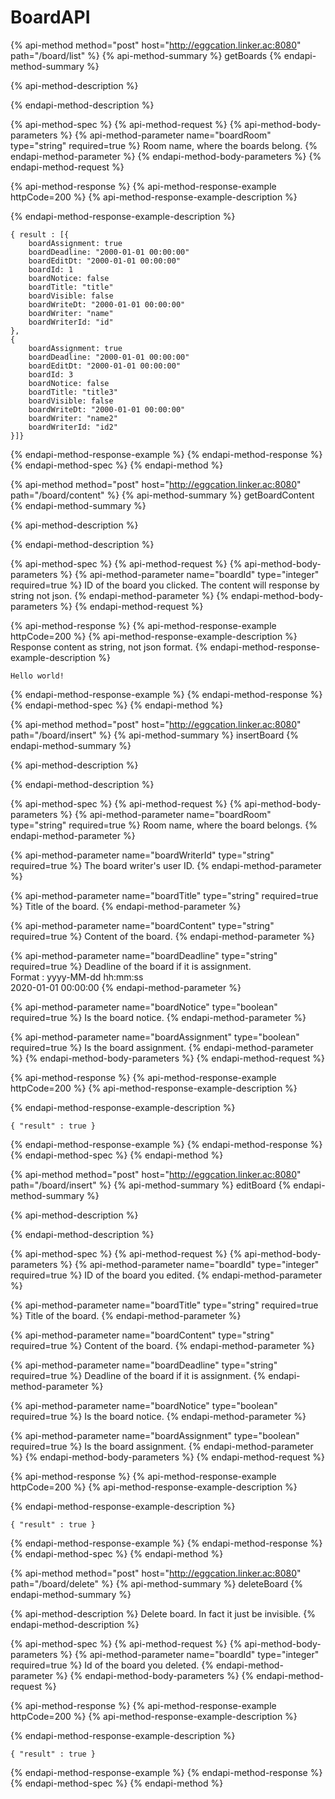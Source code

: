 # BoardAPI

{% api-method method="post" host="http://eggcation.linker.ac:8080" path="/board/list" %}
{% api-method-summary %}
getBoards
{% endapi-method-summary %}

{% api-method-description %}

{% endapi-method-description %}

{% api-method-spec %}
{% api-method-request %}
{% api-method-body-parameters %}
{% api-method-parameter name="boardRoom" type="string" required=true %}
Room name, where the boards belong.
{% endapi-method-parameter %}
{% endapi-method-body-parameters %}
{% endapi-method-request %}

{% api-method-response %}
{% api-method-response-example httpCode=200 %}
{% api-method-response-example-description %}

{% endapi-method-response-example-description %}

```text
{ result : [{
    boardAssignment: true
    boardDeadline: "2000-01-01 00:00:00"
    boardEditDt: "2000-01-01 00:00:00"
    boardId: 1
    boardNotice: false
    boardTitle: "title"
    boardVisible: false
    boardWriteDt: "2000-01-01 00:00:00"
    boardWriter: "name"
    boardWriterId: "id"
},
{
    boardAssignment: true
    boardDeadline: "2000-01-01 00:00:00"
    boardEditDt: "2000-01-01 00:00:00"
    boardId: 3
    boardNotice: false
    boardTitle: "title3"
    boardVisible: false
    boardWriteDt: "2000-01-01 00:00:00"
    boardWriter: "name2"
    boardWriterId: "id2"
}]}
```
{% endapi-method-response-example %}
{% endapi-method-response %}
{% endapi-method-spec %}
{% endapi-method %}

{% api-method method="post" host="http://eggcation.linker.ac:8080" path="/board/content" %}
{% api-method-summary %}
getBoardContent
{% endapi-method-summary %}

{% api-method-description %}

{% endapi-method-description %}

{% api-method-spec %}
{% api-method-request %}
{% api-method-body-parameters %}
{% api-method-parameter name="boardId" type="integer" required=true %}
ID of the board you clicked. The content will response by string not json.
{% endapi-method-parameter %}
{% endapi-method-body-parameters %}
{% endapi-method-request %}

{% api-method-response %}
{% api-method-response-example httpCode=200 %}
{% api-method-response-example-description %}
Response content as string, not json format.
{% endapi-method-response-example-description %}

```
Hello world!
```
{% endapi-method-response-example %}
{% endapi-method-response %}
{% endapi-method-spec %}
{% endapi-method %}

{% api-method method="post" host="http://eggcation.linker.ac:8080" path="/board/insert" %}
{% api-method-summary %}
insertBoard
{% endapi-method-summary %}

{% api-method-description %}

{% endapi-method-description %}

{% api-method-spec %}
{% api-method-request %}
{% api-method-body-parameters %}
{% api-method-parameter name="boardRoom" type="string" required=true %}
Room name, where the board belongs.
{% endapi-method-parameter %}

{% api-method-parameter name="boardWriterId" type="string" required=true %}
The board writer's user ID.
{% endapi-method-parameter %}

{% api-method-parameter name="boardTitle" type="string" required=true %}
Title of the board.
{% endapi-method-parameter %}

{% api-method-parameter name="boardContent" type="string" required=true %}
Content of the board.
{% endapi-method-parameter %}

{% api-method-parameter name="boardDeadline" type="string" required=true %}
Deadline of the board if it is assignment.  
Format : yyyy-MM-dd hh:mm:ss  
2020-01-01 00:00:00
{% endapi-method-parameter %}

{% api-method-parameter name="boardNotice" type="boolean" required=true %}
Is the board notice.
{% endapi-method-parameter %}

{% api-method-parameter name="boardAssignment" type="boolean" required=true %}
Is the board assignment.
{% endapi-method-parameter %}
{% endapi-method-body-parameters %}
{% endapi-method-request %}

{% api-method-response %}
{% api-method-response-example httpCode=200 %}
{% api-method-response-example-description %}

{% endapi-method-response-example-description %}

```text
{ "result" : true }
```
{% endapi-method-response-example %}
{% endapi-method-response %}
{% endapi-method-spec %}
{% endapi-method %}

{% api-method method="post" host="http://eggcation.linker.ac:8080" path="/board/insert" %}
{% api-method-summary %}
editBoard
{% endapi-method-summary %}

{% api-method-description %}

{% endapi-method-description %}

{% api-method-spec %}
{% api-method-request %}
{% api-method-body-parameters %}
{% api-method-parameter name="boardId" type="integer" required=true %}
ID of the board you edited.
{% endapi-method-parameter %}

{% api-method-parameter name="boardTitle" type="string" required=true %}
Title of the board.
{% endapi-method-parameter %}

{% api-method-parameter name="boardContent" type="string" required=true %}
Content of the board.
{% endapi-method-parameter %}

{% api-method-parameter name="boardDeadline" type="string" required=true %}
Deadline of the board if it is assignment.
{% endapi-method-parameter %}

{% api-method-parameter name="boardNotice" type="boolean" required=true %}
Is the board notice.
{% endapi-method-parameter %}

{% api-method-parameter name="boardAssignment" type="boolean" required=true %}
Is the board assignment.
{% endapi-method-parameter %}
{% endapi-method-body-parameters %}
{% endapi-method-request %}

{% api-method-response %}
{% api-method-response-example httpCode=200 %}
{% api-method-response-example-description %}

{% endapi-method-response-example-description %}

```text
{ "result" : true }
```
{% endapi-method-response-example %}
{% endapi-method-response %}
{% endapi-method-spec %}
{% endapi-method %}

{% api-method method="post" host="http://eggcation.linker.ac:8080" path="/board/delete" %}
{% api-method-summary %}
deleteBoard
{% endapi-method-summary %}

{% api-method-description %}
Delete board. In fact it just be invisible.
{% endapi-method-description %}

{% api-method-spec %}
{% api-method-request %}
{% api-method-body-parameters %}
{% api-method-parameter name="boardId" type="integer" required=true %}
Id of the board you deleted.
{% endapi-method-parameter %}
{% endapi-method-body-parameters %}
{% endapi-method-request %}

{% api-method-response %}
{% api-method-response-example httpCode=200 %}
{% api-method-response-example-description %}

{% endapi-method-response-example-description %}

```text
{ "result" : true }
```
{% endapi-method-response-example %}
{% endapi-method-response %}
{% endapi-method-spec %}
{% endapi-method %}


